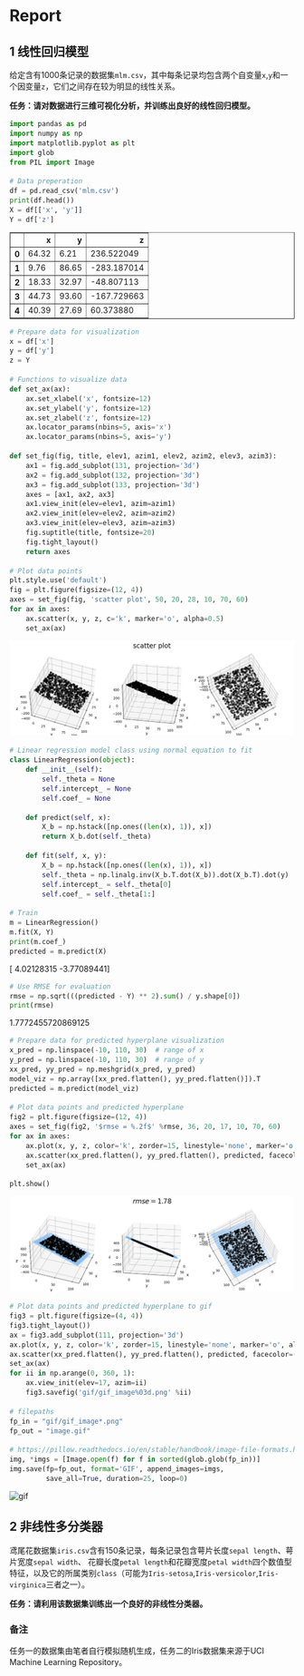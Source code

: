 # Report

## 1  线性回归模型

给定含有1000条记录的数据集`mlm.csv`，其中每条记录均包含两个自变量`x`,`y`和一个因变量`z`，它们之间存在较为明显的线性关系。

**任务：请对数据进行三维可视化分析，并训练出良好的线性回归模型。**

```python
import pandas as pd
import numpy as np
import matplotlib.pyplot as plt
import glob
from PIL import Image

# Data preperation
df = pd.read_csv('mlm.csv')
print(df.head())
X = df[['x', 'y']]
Y = df['z']
```


<div>
<table border="1" class="dataframe">
  <thead>
    <tr style="text-align: right;">
      <th></th>
      <th>x</th>
      <th>y</th>
      <th>z</th>
    </tr>
  </thead>
  <tbody>
    <tr>
      <th>0</th>
      <td>64.32</td>
      <td>6.21</td>
      <td>236.522049</td>
    </tr>
    <tr>
      <th>1</th>
      <td>9.76</td>
      <td>86.65</td>
      <td>-283.187014</td>
    </tr>
    <tr>
      <th>2</th>
      <td>18.33</td>
      <td>32.97</td>
      <td>-48.807113</td>
    </tr>
    <tr>
      <th>3</th>
      <td>44.73</td>
      <td>93.60</td>
      <td>-167.729663</td>
    </tr>
    <tr>
      <th>4</th>
      <td>40.39</td>
      <td>27.69</td>
      <td>60.373880</td>
    </tr>
  </tbody>
</table>
</div>

```python
# Prepare data for visualization
x = df['x']
y = df['y']
z = Y

# Functions to visualize data
def set_ax(ax):
    ax.set_xlabel('x', fontsize=12)
    ax.set_ylabel('y', fontsize=12)
    ax.set_zlabel('z', fontsize=12)
    ax.locator_params(nbins=5, axis='x')
    ax.locator_params(nbins=5, axis='y')

def set_fig(fig, title, elev1, azim1, elev2, azim2, elev3, azim3):
    ax1 = fig.add_subplot(131, projection='3d')
    ax2 = fig.add_subplot(132, projection='3d')
    ax3 = fig.add_subplot(133, projection='3d')
    axes = [ax1, ax2, ax3]
    ax1.view_init(elev=elev1, azim=azim1)
    ax2.view_init(elev=elev2, azim=azim2)
    ax3.view_init(elev=elev3, azim=azim3)
    fig.suptitle(title, fontsize=20)
    fig.tight_layout()
    return axes

# Plot data points
plt.style.use('default')
fig = plt.figure(figsize=(12, 4))
axes = set_fig(fig, 'scatter plot', 50, 20, 28, 10, 70, 60)
for ax in axes:
    ax.scatter(x, y, z, c='k', marker='o', alpha=0.5)
    set_ax(ax)
```
![png](myplot1.png)

```python
# Linear regression model class using normal equation to fit
class LinearRegression(object):
    def __init__(self):
        self._theta = None
        self.intercept_ = None
        self.coef_ = None

    def predict(self, x):
        X_b = np.hstack([np.ones((len(x), 1)), x])
        return X_b.dot(self._theta)

    def fit(self, x, y):
        X_b = np.hstack([np.ones((len(x), 1)), x])
        self._theta = np.linalg.inv(X_b.T.dot(X_b)).dot(X_b.T).dot(y)
        self.intercept_ = self._theta[0]
        self.coef_ = self._theta[1:]

# Train
m = LinearRegression()
m.fit(X, Y)
print(m.coef_)
predicted = m.predict(X)
```
[ 4.02128315 -3.77089441]

```python
# Use RMSE for evaluation
rmse = np.sqrt(((predicted - Y) ** 2).sum() / y.shape[0])
print(rmse)
```
1.7772455720869125

```python
# Prepare data for predicted hyperplane visualization
x_pred = np.linspace(-10, 110, 30)  # range of x
y_pred = np.linspace(-10, 110, 30)  # range of y
xx_pred, yy_pred = np.meshgrid(x_pred, y_pred)
model_viz = np.array([xx_pred.flatten(), yy_pred.flatten()]).T
predicted = m.predict(model_viz)

# Plot data points and predicted hyperplane
fig2 = plt.figure(figsize=(12, 4))
axes = set_fig(fig2, '$rmse = %.2f$' %rmse, 36, 20, 17, 10, 70, 60)
for ax in axes:
    ax.plot(x, y, z, color='k', zorder=15, linestyle='none', marker='o', alpha=0.5, markersize=4)
    ax.scatter(xx_pred.flatten(), yy_pred.flatten(), predicted, facecolor=(0, 0, 0, 0), s=20, edgecolor='#70b3f0')
    set_ax(ax)

plt.show()
```
![png](myplot2.png)

```python
# Plot data points and predicted hyperplane to gif
fig3 = plt.figure(figsize=(4, 4))
fig3.tight_layout())
ax = fig3.add_subplot(111, projection='3d')
ax.plot(x, y, z, color='k', zorder=15, linestyle='none', marker='o', alpha=0.5, markersize=4)
ax.scatter(xx_pred.flatten(), yy_pred.flatten(), predicted, facecolor=(0, 0, 0, 0), s=20, edgecolor='#70b3f0')
set_ax(ax)
for ii in np.arange(0, 360, 1):
    ax.view_init(elev=17, azim=ii)
    fig3.savefig('gif/gif_image%03d.png' %ii)

# filepaths
fp_in = "gif/gif_image*.png"
fp_out = "image.gif"

# https://pillow.readthedocs.io/en/stable/handbook/image-file-formats.html#gif
img, *imgs = [Image.open(f) for f in sorted(glob.glob(fp_in))]
img.save(fp=fp_out, format='GIF', append_images=imgs,
         save_all=True, duration=25, loop=0)
```
![gif](image.gif)

## 2  非线性多分类器

鸢尾花数据集`iris.csv`含有150条记录，每条记录包含萼片长度`sepal length`、萼片宽度`sepal width`、
花瓣长度`petal length`和花瓣宽度`petal width`四个数值型特征，以及它的所属类别`class`（可能为`Iris-setosa`,`Iris-versicolor`,`Iris-virginica`三者之一）。

**任务：请利用该数据集训练出一个良好的非线性分类器。**

### 备注

任务一的数据集由笔者自行模拟随机生成，任务二的Iris数据集来源于UCI Machine Learning Repository。
